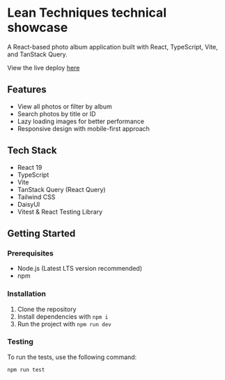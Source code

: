 # Lean Techniques technical showcase

A React-based photo album application built with React, TypeScript, Vite, and TanStack Query.

View the live deploy [here](https://lt-showcase.vercel.app/)

## Features

- View all photos or filter by album
- Search photos by title or ID
- Lazy loading images for better performance
- Responsive design with mobile-first approach

## Tech Stack

- React 19
- TypeScript
- Vite
- TanStack Query (React Query)
- Tailwind CSS
- DaisyUI
- Vitest & React Testing Library

## Getting Started

### Prerequisites

- Node.js (Latest LTS version recommended)
- npm

### Installation

1. Clone the repository
2. Install dependencies with `npm i`
3. Run the project with `npm run dev`

### Testing

To run the tests, use the following command:

`npm run test`
